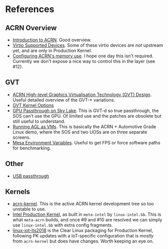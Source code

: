 # References

## ACRN Overview

* [Introduction to ACRN](https://projectacrn.github.io/1.3/introduction/index.html). Good overview.
* [Virtio Supported Devices](https://projectacrn.github.io/1.3/developer-guides/hld/hld-virtio-devices.html#supported-virtio-devices). Some of these virtio devices are *not* upstream yet, and are only in Production Kernel.
* [Configuring ACRN's memory use](https://projectacrn.github.io/1.3/faq.html#how-do-i-configure-acrn-s-memory-use). I hope one day this isn't required. Currently we don't expose a nice way to control this in the layer (see #12).

## GVT

* [ACRN High-level Graphics Virtualisation Technology (GVT) Design](https://projectacrn.github.io/1.3/developer-guides/hld/hld-APL_GVT-g.html).  Useful detailed overview of the GVT-* variations.
* [GVT Kernel Options](https://projectacrn.github.io/1.3/user-guides/kernel-parameters.html#gvt-g-acrngt-kernel-options-details)
* [GPU Passthrough on Sky Lake](https://projectacrn.github.io/1.3/tutorials/skl-nuc.html).  This is GVT-d so true passthrough, the SOS can't use the GPU.  Of limited use and the patches are obsolete but still useful to understand.
* [Running AGL as VMs](https://projectacrn.github.io/1.3/tutorials/agl-vms.html).  This is basically the ACRN + Automotive Grade Linux demo, where the SOS and two UOSs are on three separate screens.
* [Mesa Environment Variables](https://www.mesa3d.org/envvars.html). Useful to get FPS or force software paths for benchmarking.

## Other

* [USB passthrough](https://projectacrn.github.io/1.3/developer-guides/hld/usb-virt-hld.html#usb-host-virtualization)

## Kernels

* [acrn-kernel](https://github.com/projectacrn/acrn-kernel). This is the active ACRN kernel development tree so too unstable to use.
* [Intel Production Kernel](https://github.com/intel/linux-intel-lts/tree/4.19/base), as built in `meta-intel` by `linux-intel.bb`. This is what `meta-acrn` builds, and once #9 and #10 are resolved we can simply use `linux-intel.bb` with extra config fragments.
* [linux-iot-lts2018](https://github.com/clearlinux-pkgs/linux-iot-lts2018) is the Clear Linux packaging for Production Kernel, following PK updates with a IoT-specific configuration that is *mostly* from `acrn-kernel` but does have changes. Worth keeping an eye on.
